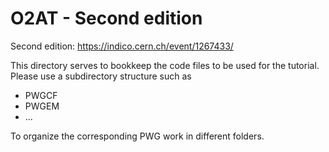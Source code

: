 # O2AT - Second edition
Second edition: https://indico.cern.ch/event/1267433/

This directory serves to bookkeep the code files to be used for the tutorial. Please use a subdirectory structure such as 

* PWGCF 
* PWGEM 
* ... 

To organize the corresponding PWG work in different folders. 
